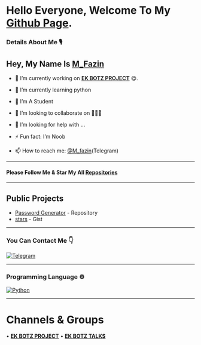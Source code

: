 

<!--
**FazinEk** is a ✨ _special_ ✨ repository because its `README.md` (this file) appears on your GitHub profile.

Here are some ideas to get you started:

- 🔭 I’m currently working on ...
- 🌱 I’m currently learning ...
- 👯 I’m looking to collaborate on ...
- 🤔 I’m looking for help with ...
- 💬 Ask me about ...
- 📫 How to reach me: ...
- 😄 Pronouns: ...
- ⚡ Fun fact: ...
-->


# Hello Everyone, Welcome To My [Github Page](https://github.com/M-fazin).

### Details About Me 🎙️

## Hey, My Name Is [M_Fazin](https://telegram.dog/M_fazin)

- 🔭 I’m currently working on <b>[EK BOTZ PROJECT](https://t.me/EKBOTZ_UPDATE)</b> 😋.

- 🌱 I’m currently learning python

- 📖 I’m A Student

- 👯 I’m looking to collaborate on 🤷🏻‍♂️

- 🤔 I’m looking for help with ...

- ⚡ Fun fact: I’m Noob 

- 📫 How to reach me: [@M_fazin](https://telegram.dog/M_fazin)(Telegram)

---

#### Please Follow Me & Star My All [Repositories](https://github.com/M-fazin?tab=repositories)

---

## Public Projects

- [Password Generator](https://github.com/M-fazin/Password-Generator-Bot) - Repository
- [stars](https://gist.github.com/M-fazin/baf4e9a6c578aacdd630a79fb42b18b8) - Gist

---

### You Can Contact Me 👇

[![Telegram](https://img.shields.io/badge/Telegram-2EA3E6?&style=for-the-badge&logo=telegram)](https://telegram.dog/M_fazin_bot)

---

### Programming Language ⚙️

[![Python](https://img.shields.io/badge/Python-%2314354C?&style=for-the-badge&logoColor=white&logo=python)](https://www.python.org)

---




# Channels & Groups
• <b>[EK BOTZ PROJECT](https://t.me/EKBOTZ_UPDATE)</b>
• <b>[EK BOTZ TALKS](https://t.me/EKBOTZ_SUPPORT)</b>


